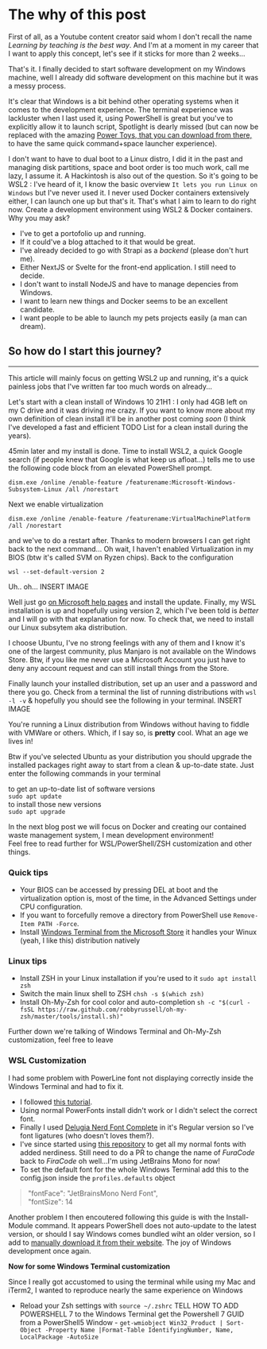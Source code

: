 # The why of this post

First of all, as a Youtube content creator said whom I don't recall the name *Learning by teaching is the best way*. And I'm at a moment in my career that I want to apply this concept, let's see if it sticks for more than 2 weeks...

That's it. I finally decided to start software development on my Windows machine, well I already did software development on this machine but it was a messy process.

It's clear that Windows is a bit behind other operating systems when it comes to the development experience. The terminal experience was lackluster when I last used it, using PowerShell is great but you've to explicitly allow it to launch script, Spotlight is dearly missed (but can now be replaced with the amazing [Power Toys, that you can download from there,](https://docs.microsoft.com/en-us/windows/powertoys/install) to have the same quick command+space launcher experience).

I don't want to have to dual boot to a Linux distro, I did it in the past and managing disk partitions, space and boot order is too much work, call me lazy, I assume it. A Hackintosh is also out of the question. So it's going to be WSL2 : I've heard of it, I know the basic overview `It lets you run Linux on Windows` but I've never used it. I never used Docker containers extensively either, I can launch one up but that's it. That's what I aim to learn to do right now. Create a development environment using WSL2 & Docker containers. Why you may ask?

- I've to get a portofolio up and running.
- If it could've a blog attached to it that would be great.
- I've already decided to go with Strapi as a *backend* (please don't hurt me).
- Either NextJS or Svelte for the front-end application. I still need to decide.
- I don't want to install NodeJS and have to manage depencies from Windows.
- I want to learn new things and Docker seems to be an excellent candidate.
- I want people to be able to launch my pets projects easily (a man can dream).

## So how do I start this journey?
---
This article will mainly focus on getting WSL2 up and running, it's a quick painless jobs that I've written far too much words on already...

Let's start with a clean install of Windows 10 21H1 : I only had 4GB left on my C drive and it was driving me crazy. If you want to know more about my own definition of clean install it'll be in another post coming *soon* (I think I've developed a fast and efficient TODO List for a clean install during the years).

45min later and my install is done. Time to install WSL2, a quick Google search (if people knew that Google is what keep us afloat...) tells me to use the following code block from an elevated PowerShell prompt.

`dism.exe /online /enable-feature /featurename:Microsoft-Windows-Subsystem-Linux /all /norestart`

Next we enable virtualization

`dism.exe /online /enable-feature /featurename:VirtualMachinePlatform /all /norestart`

and we've to do a restart after. Thanks to modern browsers I can get right back to the next command... Oh wait, I haven't enabled Virtualization in my BIOS (btw it's called SVM on Ryzen chips). Back to the configuration

`wsl --set-default-version 2`

Uh.. oh... INSERT IMAGE


Well just go [on Microsoft help pages](https://aka.ms/wsl2kernel) and install the update. Finally, my WSL installation is up and hopefully using version 2, which I've been told is *better* and I will go with that explanation for now. To check that, we need to install our Linux subsytem aka distribution.

I choose Ubuntu, I've no strong feelings with any of them and I know it's one of the largest community, plus Manjaro is not available on the Windows Store. Btw, if you like me never use a Microsoft Account you just have to deny any account request and can still install things from the Store.

Finally launch your installed distribution, set up an user and a password and there you go. Check from a terminal the list of running distributions with `wsl -l -v` & hopefully you should see the following in your terminal. INSERT IMAGE

You're running a Linux distribution from Windows without having to fiddle with VMWare or others. Which, if I say so, is **pretty** cool. What an age we lives in!

Btw if you've selected Ubuntu as your distribution you should upgrade the installed packages right away to start from a clean & up-to-date state. Just enter the following commands in your terminal

to get an up-to-date list of software versions  
`sudo apt update`  
to install those new versions  
`sudo apt upgrade`  

In the next blog post we will focus on Docker and creating our contained waste management system, I mean development environment!  
Feel free to read further for WSL/PowerShell/ZSH customization and other things.

### Quick tips
- Your BIOS can be accessed by pressing DEL at boot and the virtualization option is, most of the time, in the Advanced Settings under CPU configuration.
- If you want to forcefully remove a directory from PowerShell use `Remove-Item PATH -Force`.
- Install [Windows Terminal from the Microsoft Store](https://www.microsoft.com/en-us/p/windows-terminal/9n0dx20hk701?activetab=pivot:overviewtab) it handles your Winux (yeah, I like this) distribution natively
 
### Linux tips
- Install ZSH in your Linux installation if you're used to it `sudo apt install zsh`
- Switch the main linux shell to ZSH `chsh -s $(which zsh)`
- Install Oh-My-Zsh for cool color and auto-completion `sh -c "$(curl -fsSL https://raw.github.com/robbyrussell/oh-my-zsh/master/tools/install.sh)"`

Further down we're talking of Windows Terminal and Oh-My-Zsh customization, feel free to leave

### WSL Customization
I had some problem with PowerLine font not displaying correctly inside the Windows Terminal and had to fix it.
- I followed [this tutorial](https://medium.com/@hjgraca/style-your-windows-terminal-and-wsl2-like-a-pro-9a2e1ad4c9d0).
- Using normal PowerFonts install didn't work or I didn't select the correct font.
- Finally I used [Delugia Nerd Font Complete](https://github.com/adam7/delugia-code) in it's Regular version so I've font ligatures (who doesn't loves them?).
- I've since started using [this repository](https://github.com/ryanoasis/nerd-fonts) to get all my normal fonts with added nerdiness. Still need to do a PR to change the name of *FuraCode* back to *FiraCode* oh well...I'm using JetBrains Mono for now!
- To set the default font for the whole Windows Terminal add this to the config.json inside the `profiles.defaults` object
>   "fontFace": "JetBrainsMono Nerd Font",  
>   "fontSize": 14

Another problem I then encoutered following this guide is with the Install-Module command. It appears PowerShell does not auto-update to the latest version, or should I say Windows comes bundled wiht an older version, so I add to [manually download it from their website](https://aka.ms/powershell-release?tag=stable). The joy of Windows development once again.

**Now for some Windows Terminal customization**

Since I really got accustomed to using the terminal while using my Mac and iTerm2, I wanted to reproduce nearly the same experience on Windows

- Reload your Zsh settings with `source ~/.zshrc`
TELL HOW TO ADD POWERSHELL 7 to the Windows Terminal
get the Powershell 7 GUID from a PowerShell5 Window - `get-wmiobject Win32_Product | Sort-Object -Property Name |Format-Table IdentifyingNumber, Name, LocalPackage -AutoSize`


